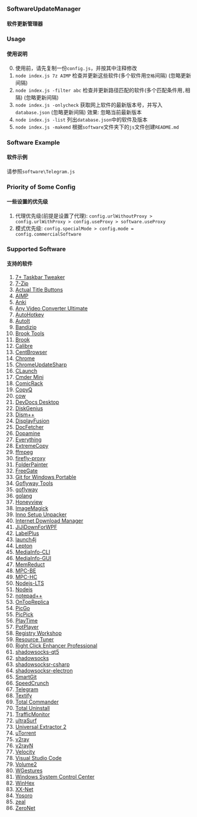### SoftwareUpdateManager
#### 软件更新管理器

### Usage
#### 使用说明
0. 使用前，请先复制一份`config.js`，并按其中注释修改
1. `node index.js 7z AIMP`
  检查并更新这些软件(多个软件用`空格`间隔) (忽略更新间隔)
2. `node index.js -filter abc`
  检查并更新路径匹配的软件(多个匹配条件用`,`相隔) (忽略更新间隔)
3. `node index.js -onlycheck`
  获取网上软件的最新版本号，并写入`database.json` (忽略更新间隔)
  效果: 忽略当前最新版本
4. `node index.js -list`
  列出`database.json`中的软件及版本
5. `node index.js -makemd`
  根据`software`文件夹下的`js`文件创建`README.md`

### Software Example
#### 软件示例
请参照`software\Telegram.js`

### Priority of Some Config
#### 一些设置的优先级
1. 代理优先级(前提是设置了代理): `config.urlWithoutProxy > config.urlWithProxy > config.useProxy > software.useProxy`
2. 模式优先级: `config.specialMode > config.mode = config.commercialSoftware`

### Supported Software
#### 支持的软件
1. [7+ Taskbar Tweaker](https://rammichael.com/downloads/7tt_setup.exe?changelog)
2. [7-Zip](https://www.7-zip.org/download.html)
3. [Actual Title Buttons](https://www.actualtools.com/titlebuttons/)
4. [AIMP](http://www.aimp.ru/?do=download)
5. [Anki](https://apps.ankiweb.net/)
6. [Any Video Converter Ultimate](https://www.any-video-converter.com/products/for_video_ultimate/whatnew.php)
7. [AutoHotkey](https://www.autohotkey.com/download/)
8. [AutoIt](https://www.autoitscript.com/site/autoit/downloads/)
9. [Bandizip](https://www.bandisoft.com/bandizip/)
10. [Brook Tools](https://softs.loan/?dir=%E7%A7%91%E5%AD%A6%E4%B8%8A%E7%BD%91/PC/Brook/Brook%20Tools)
11. [Brook](https://github.com/txthinking/brook/releases/latest)
12. [Calibre](https://github.com/kovidgoyal/calibre/releases/latest)
13. [CentBrowser](https://www.centbrowser.cn/history.html)
14. [Chrome](https://api.shuax.com/tools/getchrome)
15. [ChromeUpdateSharp](https://csharp.love/chrome_update_tool.html)
16. [CLaunch](http://hp.vector.co.jp/authors/VA018351/claunch.html)
17. [Cmder Mini](https://github.com/cmderdev/cmder/releases/latest)
18. [ComicRack](http://comicrack.cyolito.com/downloads)
19. [CopyQ](https://github.com/hluk/CopyQ/releases/latest)
20. [cow](https://github.com/cyfdecyf/cow/releases/latest)
21. [DevDocs Desktop](https://github.com/egoist/devdocs-desktop/releases/latest)
22. [DiskGenius](http://www.eassos.com/download.php)
23. [Dism++](http://www.chuyu.me/zh-Hans/index.html)
24. [DisplayFusion](https://www.displayfusion.com/ChangeLog/)
25. [DocFetcher](https://sourceforge.net/projects/docfetcher/files)
26. [Dopamine](https://www.digimezzo.com/content/software/dopamine/)
27. [Everything](https://www.voidtools.com/downloads/)
28. [ExtremeCopy](http://www.easersoft.com/product.html)
29. [ffmpeg](https://ffmpeg.zeranoe.com/builds/)
30. [firefly-proxy](https://github.com/yinghuocho/firefly-proxy/releases/latest)
31. [FolderPainter](https://www.sordum.org/10124/)
32. [FreeGate](https://github.com/freegate-release/website/)
33. [Git for Windows Portable](https://github.com/git-for-windows/git/releases/latest)
34. [Goflyway Tools](https://softs.loan/?dir=%E7%A7%91%E5%AD%A6%E4%B8%8A%E7%BD%91/PC/GoFlyway/Goflyway%20Tools)
35. [goflyway](https://github.com/coyove/goflyway/releases)
36. [golang](https://golang.org/dl/)
37. [Honeyview](http://www.bandisoft.com/honeyview/)
38. [ImageMagick](http://www.imagemagick.org/script/download.php#windows)
39. [Inno Setup Unpacker](http://innounp.sourceforge.net/)
40. [Internet Download Manager](http://www.internetdownloadmanager.com/)
41. [JiJiDownForWPF](http://l.acesheep.com/bili/re.php?callback=?)
42. [LabelPlus](https://github.com/LabelPlus/LabelPlus/releases/latest)
43. [launch4j](https://sourceforge.net/projects/launch4j/files/)
44. [Lepton](https://github.com/hackjutsu/Lepton/releases/latest)
45. [MediaInfo-CLI](https://mediaarea.net/en/MediaInfo/Download/Windows)
46. [MediaInfo-GUI](https://mediaarea.net/en/MediaInfo/Download/Windows)
47. [MemReduct](https://github.com/henrypp/memreduct/releases/latest)
48. [MPC-BE](https://sourceforge.net/projects/mpcbe/files/)
49. [MPC-HC](https://mpc-hc.org/downloads/)
50. [Nodejs-LTS](https://nodejs.org/en/download/)
51. [Nodejs](https://nodejs.org/en/download/current/)
52. [notepad++](https://notepad-plus-plus.org/download/)
53. [OnTopReplica](https://github.com/LorenzCK/OnTopReplica/releases/latest)
54. [PicGo](https://github.com/Molunerfinn/PicGo/releases/latest)
55. [PicPick](https://picpick.app/zh/download)
56. [PlayTime](http://www.dcmembers.com/skwire/download/playtime/)
57. [PotPlayer](https://potplayer.daum.net/)
58. [Registry Workshop](http://www.torchsoft.com/en/download.html)
59. [Resource Tuner](http://www.restuner.com/news-history.htm)
60. [Right Click Enhancer Professional](https://rbsoft.org/downloads/right-click-enhancer/rce-professional-changelog.html)
61. [shadowsocks-qt5](https://github.com/shadowsocks/shadowsocks-qt5/releases/latest)
62. [shadowsocks](https://github.com/shadowsocks/shadowsocks-windows/releases/latest)
63. [shadowsocksr-csharp](https://github.com/shadowsocksrr/shadowsocksr-csharp/releases)
64. [shadowsocksr-electron](https://github.com/erguotou520/electron-ssr/releases/latest)
65. [SmartGit](https://www.syntevo.com/smartgit/download/)
66. [SpeedCrunch](http://speedcrunch.org/download.html)
67. [Telegram](https://github.com/telegramdesktop/tdesktop/releases/latest)
68. [Textify](https://rammichael.com/downloads/textify_setup.exe?changelog)
69. [Total Commander](https://www.ghisler.com/download.htm)
70. [Total Uninstall](https://www.martau.com/uninstaller-download.php)
71. [TrafficMonitor](https://github.com/zhongyang219/TrafficMonitor/releases/latest)
72. [ultraSurf](http://wujieliulan.com/)
73. [Universal Extractor 2](https://github.com/Bioruebe/UniExtract2/releases/latest)
74. [uTorrent](http://blog.utorrent.com/releases/windows/)
75. [v2ray](https://github.com/v2ray/v2ray-core/releases/latest)
76. [v2rayN](https://github.com/2dust/v2rayN/releases/latest)
77. [Velocity](https://velocity.silverlakesoftware.com/)
78. [Visual Studio Code](https://github.com/Microsoft/vscode/releases)
79. [Volume2](https://irzyxa.blogspot.com/p/downloads.html)
80. [WGestures](https://github.com/yingDev/WGestures/releases/latest)
81. [Windows System Control Center](http://www.kls-soft.com/wscc/downloads.php)
82. [WinHex](http://www.x-ways.net/winhex/)
83. [XX-Net](https://github.com/XX-net/XX-Net/blob/master/code/default/download.md)
84. [Yosoro](https://github.com/IceEnd/Yosoro/releases/latest)
85. [zeal](https://zealdocs.org/download.html)
86. [ZeroNet](https://github.com/HelloZeroNet/ZeroNet/releases/latest)
